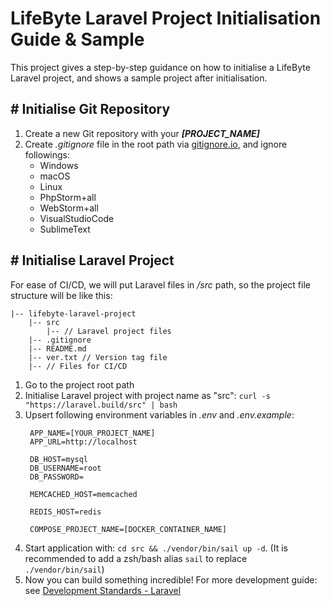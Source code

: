 # LifeByte Laravel Project Initialisation Guide & Sample

This project gives a step-by-step guidance on how to initialise a LifeByte Laravel project, and shows a sample project
after initialisation.

## # Initialise Git Repository

1. Create a new Git repository with your ***[PROJECT_NAME]***
2. Create *.gitignore* file in the root path via [gitignore.io](https://www.toptal.com/developers/gitignore/), and
   ignore
   followings:
    - Windows
    - macOS
    - Linux
    - PhpStorm+all
    - WebStorm+all
    - VisualStudioCode
    - SublimeText

## # Initialise Laravel Project

For ease of CI/CD, we will put Laravel files in */src* path, so the project file structure will be like this:

```text
|-- lifebyte-laravel-project
    |-- src
        |-- // Laravel project files
    |-- .gitignore
    |-- README.md
    |-- ver.txt // Version tag file
    |-- // Files for CI/CD
```

1. Go to the project root path
2. Initialise Laravel project with project name as "src": `curl -s "https://laravel.build/src" | bash`
3. Upsert following environment variables in *.env* and *.env.example*:
   ```dotenv
    APP_NAME=[YOUR_PROJECT_NAME]
    APP_URL=http://localhost

    DB_HOST=mysql
    DB_USERNAME=root
    DB_PASSWORD=

    MEMCACHED_HOST=memcached

    REDIS_HOST=redis

    COMPOSE_PROJECT_NAME=[DOCKER_CONTAINER_NAME]
   ```
4. Start application with: `cd src && ./vendor/bin/sail up -d`. (It is recommended to add a zsh/bash alias `sail` to replace `./vendor/bin/sail`)
5. Now you can build something incredible! For more development guide: see [Development Standards - Laravel](https://github.com/lifebyte-systems/lifebyte-web-development-standards/blob/main/laravel/development-standards.md)